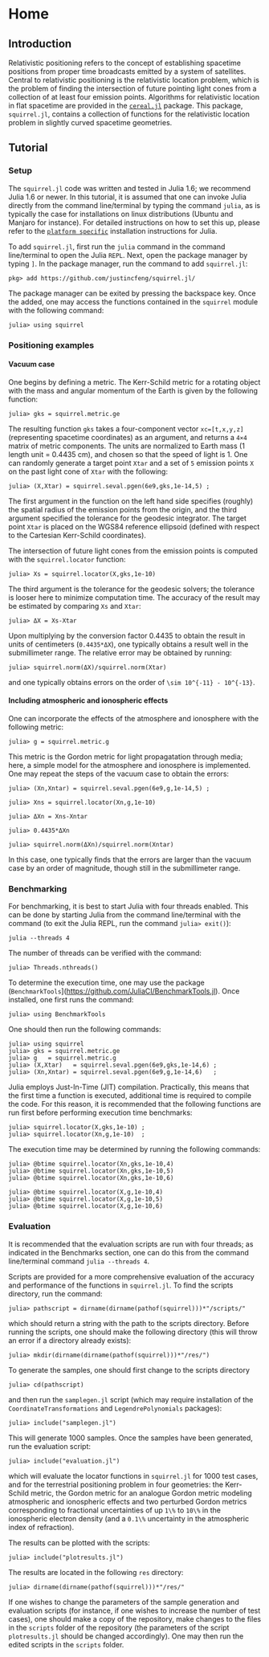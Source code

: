 # Home

## Introduction

Relativistic positioning refers to the concept of establishing spacetime
positions from proper time broadcasts emitted by a system of satellites.
Central to relativistic positioning is the relativistic location problem, 
which is the problem of finding the intersection of
future pointing light cones from a collection of at least four emission
points. Algorithms for relativistic location in flat spacetime are
provided in the [`cereal.jl`](https://github.com/justincfeng/cereal.jl/)
package. This package, `squirrel.jl`, contains a collection of functions
for the relativistic location problem in slightly curved spacetime
geometries.

## Tutorial

### Setup

The `squirrel.jl` code was written and tested in Julia 1.6; we
recommend Julia 1.6 or newer. In this tutorial, it is assumed that one
can invoke Julia directly from the command line/terminal by typing the
command `julia`, as is typically the case for installations on linux 
distributions (Ubuntu and Manjaro for instance). For detailed 
instructions on how to set this up, please refer to the
[`platform specific`](https://julialang.org/downloads/platform/) 
installation instructions for Julia.

To add `squirrel.jl`, first run the `julia` command in the 
command line/terminal to open the Julia `REPL`. Next, open the package 
manager by typing `]`. In the package manager, run the command to add
`squirrel.jl`:

    pkg> add https://github.com/justincfeng/squirrel.jl/

The package manager can be exited by pressing the backspace key. Once 
the added, one may access the functions contained in the `squirrel` 
module with the following command:

    julia> using squirrel

### Positioning examples

#### Vacuum case

One begins by defining a metric. The Kerr-Schild metric for a rotating
object with the mass and angular momentum of the Earth is given by the
following function:

    julia> gks = squirrel.metric.ge

The resulting function `gks` takes a four-component vector
`xc=[t,x,y,z]` (representing spacetime coordinates) as an argument, and
returns a ``4×4`` matrix of metric components. The units are normalized
to Earth mass (1 length unit = 0.4435 cm), and chosen so that the speed
of light is 1. One can randomly generate a target point `Xtar` and a set
of ``5`` emission points `X` on the past light cone of `Xtar` with the
following:

    julia> (X,Xtar) = squirrel.seval.pgen(6e9,gks,1e-14,5) ;

The first argument in the function on the left hand side specifies
(roughly) the spatial radius of the emission points from the origin, and
the third argument specified the tolerance for the geodesic integrator.
The target point `Xtar` is placed on the WGS84 reference ellipsoid
(defined with respect to the Cartesian Kerr-Schild coordinates).

The intersection of future light cones from the emission points is
computed with the `squirrel.locator` function:

    julia> Xs = squirrel.locator(X,gks,1e-10)

The third argument is the tolerance for the geodesic solvers; the
tolerance is looser here to minimize computation time. The accuracy of
the result may be estimated by comparing `Xs` and `Xtar`:

    julia> ΔX = Xs-Xtar

Upon multiplying by the conversion factor 0.4435 to obtain the result in
units of centimeters (`0.4435*ΔX`), one typically obtains a result well
in the submillimeter range. The relative error may be obtained by
running:

    julia> squirrel.norm(ΔX)/squirrel.norm(Xtar)

and one typically obtains errors on the order of ``\sim 10^{-11} -
10^{-13}``.

#### Including atmospheric and ionospheric effects

One can incorporate the effects of the atmosphere and ionosphere with
the following metric:

    julia> g = squirrel.metric.g

This metric is the Gordon metric for light propagatation through media;
here, a simple model for the atmosphere and ionosphere is implemented.
One may repeat the steps of the vacuum case to obtain the errors:

    julia> (Xn,Xntar) = squirrel.seval.pgen(6e9,g,1e-14,5) ;

    julia> Xns = squirrel.locator(Xn,g,1e-10)

    julia> ΔXn = Xns-Xntar

    julia> 0.4435*ΔXn

    julia> squirrel.norm(ΔXn)/squirrel.norm(Xntar)

In this case, one typically finds that the errors are larger than the
vacuum case by an order of magnitude, though still in the submillimeter
range. 

### Benchmarking

For benchmarking, it is best to start Julia with four threads enabled.
This can be done by starting Julia from the command line/terminal with 
the command (to exit the Julia REPL, run the command `julia> exit()`):

    julia --threads 4

The number of threads can be verified with the command:

    julia> Threads.nthreads()

To determine the execution time, one may use the package
(`BenchmarkTools`](https://github.com/JuliaCI/BenchmarkTools.jl). Once
installed, one first runs the command:

    julia> using BenchmarkTools

One should then run the following commands:

    julia> using squirrel
    julia> gks = squirrel.metric.ge
    julia> g   = squirrel.metric.g
    julia> (X,Xtar)   = squirrel.seval.pgen(6e9,gks,1e-14,6) ;
    julia> (Xn,Xntar) = squirrel.seval.pgen(6e9,g,1e-14,6)   ;

Julia employs Just-In-Time (JIT) compilation. Practically, this means
that the first time a function is executed, additional time is required
to compile the code. For this reason, it is recommended that the
following functions are run first before performing execution time
benchmarks:

    julia> squirrel.locator(X,gks,1e-10) ;
    julia> squirrel.locator(Xn,g,1e-10)  ;

The execution time may be determined by running the following commands:

    julia> @btime squirrel.locator(Xn,gks,1e-10,4)
    julia> @btime squirrel.locator(Xn,gks,1e-10,5)
    julia> @btime squirrel.locator(Xn,gks,1e-10,6)

    julia> @btime squirrel.locator(X,g,1e-10,4)
    julia> @btime squirrel.locator(X,g,1e-10,5)
    julia> @btime squirrel.locator(X,g,1e-10,6)

### Evaluation

It is recommended that the evaluation scripts are run with four threads;
as indicated in the Benchmarks section, one can do this from the command
line/terminal command `julia --threads 4`.

Scripts are provided for a more comprehensive evaluation of the accuracy
and performance of the functions in `squirrel.jl`. To find the scripts
directory, run the command:

    julia> pathscript = dirname(dirname(pathof(squirrel)))*"/scripts/"

which should return a string with the path to the scripts directory.
Before running the scripts, one should make the following directory
(this will throw an error if a directory already exists):

    julia> mkdir(dirname(dirname(pathof(squirrel)))*"/res/")

To generate the samples, one should first change to the scripts directory

    julia> cd(pathscript)

and then run the `samplegen.jl` script (which may require installation of
the `CoordinateTransformations` and `LegendrePolynomials` packages):

    julia> include("samplegen.jl")

This will generate 1000 samples. Once the samples have been generated,
run the evaluation script:

    julia> include("evaluation.jl")

which will evaluate the locator functions in `squirrel.jl` for 1000 test
cases, and for the terrestrial positioning problem in four geometries:
the Kerr-Schild metric, the Gordon metric for an analogue Gordon metric
modeling atmospheric and ionospheric effects and two perturbed Gordon
metrics corresponding to fractional uncertainties of up ``1\%``  to
``10\%`` in the ionospheric electron density (and a ``0.1\%``
uncertainty in the atmospheric index of refraction). 

The results can be plotted with the scripts:

    julia> include("plotresults.jl")

The results are located in the following `res` directory:

    julia> dirname(dirname(pathof(squirrel)))*"/res/"

If one wishes to change the parameters of the sample generation and
evaluation scripts (for instance, if one wishes to increase the number
of test cases), one should make a copy of the repository, make changes
to the files in the `scripts` folder of the repository (the parameters
of the script `plotresults.jl` should be changed accordingly). One may
then run the edited scripts in the `scripts` folder.
